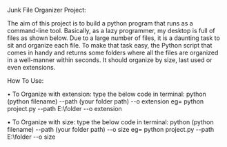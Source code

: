 Junk File Organizer Project:

The aim of this project is to build a python program that runs as a command-line tool. Basically, as a lazy programmer, my desktop is full of files as shown below. Due to a large number of files, it is a daunting task to sit and organize each file. To make that task easy,  the Python script that comes in handy and returns some folders where all the files are organized in a well-manner within seconds. It should organize by size, last used or even extensions. 

How To Use:

• To Organize with extension:
   type the below code in terminal:
   python (python filename) --path (your folder path) --o extension
   eg= python project.py --path E:\folder --o extension
      
• To Organize with size:
  type the below code in terminal:
  python (python filename) --path (your folder path) --o size
  eg= python project.py --path E:\folder --o size
  
  

